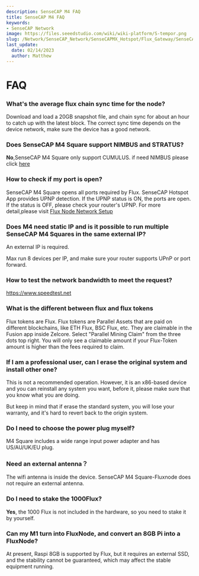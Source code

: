 ```yaml
---
description: SenseCAP M4 FAQ
title: SenseCAP M4 FAQ
keywords:
- SenseCAP Network
image: https://files.seeedstudio.com/wiki/wiki-platform/S-tempor.png
slug: /Network/SenseCAP_Network/SenseCAPMX_Hotspot/Flux_Gateway/SenseCAP_M4_Square/SenseCAP_M4_FAQ
last_update:
  date: 02/14/2023
  author: Matthew
---
```


FAQ
===

### **What's the average flux chain sync time for the node?**

Download and load a 20GB snapshot file, and chain sync for about an hour to catch up with the latest block. The correct sync time depends on the device network, make sure the device has a good network.

### **Does SenseCAP M4 Square support NIMBUS and STRATUS?**

**No**,SenseCAP M4 Square only support CUMULUS. if need NIMBUS please click [here](https://www.seeedstudio.com/flux?utm_source=discord&utm_campaign=sensecapm4)

### **How to check if my port is open?**

SenseCAP M4 Square opens all ports required by Flux. SenseCAP Hotspot App provides UPNP detection. If the UPNP status is ON, the ports are open. If the status is OFF, please check your router's UPNP. For more detail,please visit [Flux Node Network Setup](https://support.runonflux.io/support/solutions/articles/151000021293-flux-node-network-setup)

### **Does M4 need static IP and is it possible to run multiple SenseCAP M4 Squares in the same external IP?**

An external IP is required.

Max run 8 devices per IP, and make sure your router supports UPnP or port forward.

### **How to test the network bandwidth to meet the request?**

https://www.speedtest.net

### **What is the different between flux and flux tokens**

Flux tokens are Flux. Flux tokens are Parallel Assets that are paid on different blockchains, like ETH Flux, BSC Flux, etc. They are claimable in the Fusion app inside Zelcore. Select "Parallel Mining Claim" from the three dots top right. You will only see a claimable amount if your Flux-Token amount is higher than the fees required to claim.

### **If I am a professional user, can I erase the original system and install other one?**

This is not a recommended operation. However, it is an x86-based device and you can reinstall any system you want, before it, please make sure that you know what you are doing.

But keep in mind that if erase the standard system, you will lose your warranty, and it's hard to revert back to the origin system.

### **Do I need to choose the power plug myself?**

M4 Square includes a wide range input power adapter and has US/AU/UK/EU plug.

### **Need an external antenna？**

The wifi antenna is inside the device. SenseCAP M4 Square-Fluxnode does not require an external antenna.

### **Do I need to stake the 1000Flux?**

**Yes**, the 1000 Flux is not included in the hardware, so you need to stake it by yourself.

### **Can my M1 turn into FluxNode, and convert an 8GB Pi into a FluxNode?**

At present, Raspi 8GB is supported by Flux, but it requires an external SSD, and the stability cannot be guaranteed, which may affect the stable equipment running.